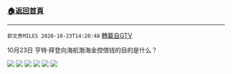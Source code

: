 ﻿###  [:house:返回首頁](https://github.com/ourhimalayas/txt)
---

`郭文贵MILES 2020-10-23T14:20:48` [轉載自GTV](https://gtv.org/web/#/UserInfo/5e596957357cc612d35a8044)

10月23日 亨特·拜登向海航渤海金控借钱的目的是什么？

![](https://filegroup.gtv.org/cdn-cgi/image/width=600/https://filegroup.gtv.org/group4/default/20201023/14/20/0/7896dd9fb70017d989bf68e21a4145a2.jpeg)
![](https://filegroup.gtv.org/cdn-cgi/image/width=600/https://filegroup.gtv.org/group4/default/20201023/14/20/0/285634c75e928b73d55a0d79e678ba70.jpeg)
![](https://filegroup.gtv.org/cdn-cgi/image/width=600/https://filegroup.gtv.org/group4/default/20201023/14/20/0/9a184e33ba6ea21e438b3be6a439ed76.jpeg)
![](https://filegroup.gtv.org/cdn-cgi/image/width=600/https://filegroup.gtv.org/group4/default/20201023/14/20/0/91e06cd7dcc95ceb70d0ff7a2c862462.jpeg)
![](https://filegroup.gtv.org/cdn-cgi/image/width=600/https://filegroup.gtv.org/group4/default/20201023/14/20/0/402966a1e595e04f0d94018c38e4bd92.jpeg)
![](https://filegroup.gtv.org/cdn-cgi/image/width=600/https://filegroup.gtv.org/group4/default/20201023/14/20/0/cf8c698c14cfc1705e600964ed3024f2.jpeg)
